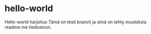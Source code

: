 # hello-world
Hello-world harjoitus
Tämä on testi branch ja siinä on tehty muutoksia readme.me tiedostoon.
